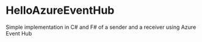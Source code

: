 # HelloAzureEventHub
Simple implementation in C# and F# of a sender and a receiver using Azure Event Hub
